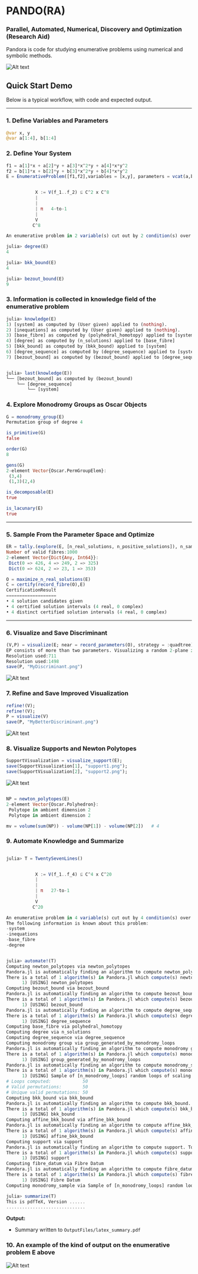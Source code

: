 
# PANDO(RA)
### Parallel, Automated, Numerical, Discovery and Optimization (Research Aid)

Pandora is code for studying enumerative problems using numerical and symbolic methods. 



![Alt text](ReadMeImages/Pandoralogo.png?raw=true "Parallel, Automated, Numerical, Discovery and Optimization (Research Aid)")




## Quick Start Demo

Below is a typical workflow, with code and expected output. 

---

### 1. **Define Variables and Parameters**

```julia
@var x, y
@var a[1:4], b[1:4]
```

### 2. **Define Your System**

```julia
f1 = a[1]*x + a[2]*y + a[3]*x^2*y + a[4]*x*y^2
f2 = b[1]*x + b[2]*y + b[3]*x^2*y + b[4]*x*y^2
E = EnumerativeProblem([f1,f2],variables = [x,y], parameters = vcat(a,b), torus_only=true)


           X := V(f_1..f_2) ⊆ C^2 x C^8
           |
           |
           | π   4-to-1
           |
           V
          C^8

An enumerative problem in 2 variable(s) cut out by 2 condition(s) over 8 parameter(s).

julia> degree(E)
4

julia> bkk_bound(E)
4

julia> bezout_bound(E)
9
```
### 3. **Information is collected in knowledge field of the enumerative problem**

```julia
julia> knowledge(E)
1) [system] as computed by (User given) applied to (nothing).
2) [inequations] as computed by (User given) applied to (nothing).
3) [base_fibre] as computed by (polyhedral_homotopy) applied to [system, inequations]
4) [degree] as computed by (n_solutions) applied to [base_fibre]
5) [bkk_bound] as computed by (bkk_bound) applied to [system]
6) [degree_sequence] as computed by (degree_sequence) applied to [system]
7) [bezout_bound] as computed by (bezout_bound) applied to [degree_sequence]


julia> last(knowledge(E))
└── [bezout_bound] as computed by (bezout_bound)
    └── [degree_sequence]
        └── [system]
```


### 4. **Explore Monodromy Groups as Oscar Objects**

```julia
G = monodromy_group(E)
Permutation group of degree 4

is_primitive(G)
false

order(G)
8

gens(G)
2-element Vector{Oscar.PermGroupElem}:
 (3,4)
 (1,3)(2,4)

is_decomposable(E)
true

is_lacunary(E)
true
```

---

### 5. **Sample From the Parameter Space and Optimize**

```julia
ER = tally.(explore(E, [n_real_solutions, n_positive_solutions]), n_samples = 1000)
Number of valid fibres:1000
2-element Vector{Dict{Any, Int64}}:
 Dict(0 => 426, 4 => 249, 2 => 325)
 Dict(0 => 624, 2 => 23, 1 => 353)

O = maximize_n_real_solutions(E)
C = certify(record_fibre(O),E)
CertificationResult
===================
• 4 solution candidates given
• 4 certified solution intervals (4 real, 0 complex)
• 4 distinct certified solution intervals (4 real, 0 complex)

```

---

### 6. **Visualize and Save Discriminant**

```julia
(V,P) = visualize(E; near = record_parameters(O), strategy = :quadtree)
EP consists of more than two parameters. Visualizing a random 2-plane in the parameter space.
Resolution used:711
Resolution used:1498
save(P, "MyDiscriminant.png")
```

![Alt text](ReadMeImages/MyDiscriminant.png?raw=true "n_real_solutions Visualization")


### 7. **Refine and Save Improved Visualization**

```julia
refine!(V);
refine!(V);
P = visualize(V)
save(P, "MyBetterDiscriminant.png")
```

![Alt text](ReadMeImages/MyBetterDiscriminant.png?raw=true "Better n_real_solutions Visualization")


### 8. **Visualize Supports and Newton Polytopes**

```julia
SupportVisualization = visualize_support(E);
save(SupportVisualization[1], "support1.png");
save(SupportVisualization[2], "support2.png");
```

![Alt text](ReadMeImages/support1.png?raw=true "Newton Polytope and Support Visualization")


```julia

NP = newton_polytopes(E)
2-element Vector{Oscar.Polyhedron}:
 Polytope in ambient dimension 2
 Polytope in ambient dimension 2

mv = volume(sum(NP)) - volume(NP[1]) - volume(NP[2])   # 4
```

### 9. **Automate Knowledge and Summarize**

```julia

julia> T = TwentySevenLines()


           X := V(f_1..f_4) ⊆ C^4 x C^20
           |
           |
           | π   27-to-1
           |
           V
          C^20

An enumerative problem in 4 variable(s) cut out by 4 condition(s) over 20 parameter(s).
The following information is known about this problem:
-system
-inequations
-base_fibre
-degree


julia> automate!(T)
Computing newton_polytopes via newton_polytopes
Pandora.jl is automatically finding an algorithm to compute newton_polytopes. To specify an algorithm, call again with algorithm=>[nameofalgorithm]
There is a total of 1 algorithm(s) in Pandora.jl which compute(s) newton_polytopes:
      1) [USING] newton_polytopes
Computing bezout_bound via bezout_bound
Pandora.jl is automatically finding an algorithm to compute bezout_bound. To specify an algorithm, call again with algorithm=>[nameofalgorithm]
There is a total of 1 algorithm(s) in Pandora.jl which compute(s) bezout_bound:
      1) [USING] bezout_bound
Pandora.jl is automatically finding an algorithm to compute degree_sequence. To specify an algorithm, call again with algorithm=>[nameofalgorithm]
There is a total of 1 algorithm(s) in Pandora.jl which compute(s) degree_sequence:
      1) [USING] degree_sequence
Computing base_fibre via polyhedral_homotopy
Computing degree via n_solutions
Computing degree_sequence via degree_sequence
Computing monodromy group via group_generated_by_monodromy_loops
Pandora.jl is automatically finding an algorithm to compute monodromy group. To specify an algorithm, call again with algorithm=>[nameofalgorithm]
There is a total of 1 algorithm(s) in Pandora.jl which compute(s) monodromy group:
      1) [USING] group_generated_by_monodromy_loops
Pandora.jl is automatically finding an algorithm to compute monodromy_sample. To specify an algorithm, call again with algorithm=>[nameofalgorithm]
There is a total of 1 algorithm(s) in Pandora.jl which compute(s) monodromy_sample:
      1) [USING] Sample of [n_monodromy_loops] random loops of scaling [monodromy_loop_scaling]
# Loops computed:            50
# Valid permutations:        50
# Unique valid permutations: 50
Computing bkk_bound via bkk_bound
Pandora.jl is automatically finding an algorithm to compute bkk_bound. To specify an algorithm, call again with algorithm=>[nameofalgorithm]
There is a total of 1 algorithm(s) in Pandora.jl which compute(s) bkk_bound:
      1) [USING] bkk_bound
Computing affine_bkk_bound via affine_bkk_bound
Pandora.jl is automatically finding an algorithm to compute affine_bkk_bound. To specify an algorithm, call again with algorithm=>[nameofalgorithm]
There is a total of 1 algorithm(s) in Pandora.jl which compute(s) affine_bkk_bound:
      1) [USING] affine_bkk_bound
Computing support via support
Pandora.jl is automatically finding an algorithm to compute support. To specify an algorithm, call again with algorithm=>[nameofalgorithm]
There is a total of 1 algorithm(s) in Pandora.jl which compute(s) support:
      1) [USING] support
Computing fibre_datum via Fibre Datum
Pandora.jl is automatically finding an algorithm to compute fibre_datum. To specify an algorithm, call again with algorithm=>[nameofalgorithm]
There is a total of 1 algorithm(s) in Pandora.jl which compute(s) fibre_datum:
      1) [USING] Fibre Datum
Computing monodromy_sample via Sample of [n_monodromy_loops] random loops of scaling [monodromy_loop_scaling]

julia> summarize(T)
This is pdfTeX, Version ......
..............................
```
**Output:**  
- Summary written to `OutputFiles/latex_summary.pdf`


### 10. An example of the kind of output on the enumerative problem E above


![Alt text](ReadMeImages/PandoraSummaryExample.png?raw=true "Pandora Summary")

